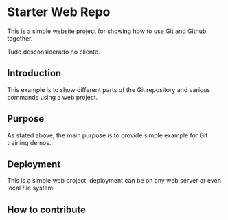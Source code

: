 # Starter Web Repo

This is a simple website project for showing how to use Git and Github together.

Tudo desconsiderado no cliente.

## Introduction

This example is to show different parts of the Git repository and various commands using a web project.

## Purpose

As stated above, the main purpose is to provide simple example for Git training demos.

## Deployment

This is a simple web project, deployment can be on any web server or even local file system.

## How to contribute

